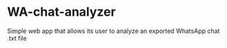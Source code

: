 # WA-chat-analyzer
Simple web app that allows its user to analyze an exported WhatsApp chat .txt file
